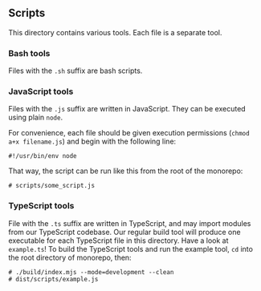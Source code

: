 ## Scripts

This directory contains various tools. Each file is a separate tool.

### Bash tools

Files with the `.sh` suffix are bash scripts.

### JavaScript tools

Files with the `.js` suffix are written in JavaScript. They can be executed
using plain `node`.

For convenience, each file should be given execution permissions
(`chmod a+x filename.js`) and begin with the following line:

```
#!/usr/bin/env node
```

That way, the script can be run like this from the root of the monorepo:

```
# scripts/some_script.js
```

### TypeScript tools

File with the `.ts` suffix are written in TypeScript, and may import modules
from our TypeScript codebase. Our regular build tool will produce one
executable for each TypeScript file in this directory. Have a look at
`example.ts`! To build the TypeScript tools and run the example tool, `cd` into
the root directory of monorepo, then:

```
# ./build/index.mjs --mode=development --clean
# dist/scripts/example.js
```
